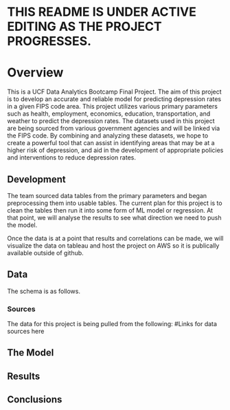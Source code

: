 
# THIS README IS UNDER ACTIVE EDITING AS THE PROJECT PROGRESSES.


# Overview
This is a UCF Data Analytics Bootcamp Final Project. The aim of this project is to develop an accurate and reliable model for predicting depression rates in a given FIPS code area. This project utilizes various primary parameters such as health, employment, economics, education, transportation, and weather to predict the depression rates. The datasets used in this project are being sourced from various government agencies and will be linked via the FIPS code. By combining and analyzing these datasets, we hope to create a powerful tool that can assist in identifying areas that may be at a higher risk of depression, and aid in the development of appropriate policies and interventions to reduce depression rates.


## Development
The team sourced data tables from the primary parameters and began preprocessing them into usable tables. 
The current plan for this project is to clean the tables then run it into some form of ML model or regression. At that point, we will analyse the results to see what direction we need to push the model.

Once the data is at a point that results and correlations can be made, we will visualize the data on tableau and host the project on AWS so it is publically available outside of github.

## Data
The schema is as follows. 
### Sources
The data for this project is being pulled from the following:
    #Links for data sources here

## The Model

## Results

## Conclusions